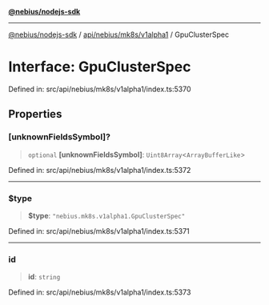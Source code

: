 [**@nebius/nodejs-sdk**](../../../../../README.md)

---

[@nebius/nodejs-sdk](../../../../../README.md) / [api/nebius/mk8s/v1alpha1](../README.md) / GpuClusterSpec

# Interface: GpuClusterSpec

Defined in: src/api/nebius/mk8s/v1alpha1/index.ts:5370

## Properties

### \[unknownFieldsSymbol\]?

> `optional` **\[unknownFieldsSymbol\]**: `Uint8Array`\<`ArrayBufferLike`\>

Defined in: src/api/nebius/mk8s/v1alpha1/index.ts:5372

---

### $type

> **$type**: `"nebius.mk8s.v1alpha1.GpuClusterSpec"`

Defined in: src/api/nebius/mk8s/v1alpha1/index.ts:5371

---

### id

> **id**: `string`

Defined in: src/api/nebius/mk8s/v1alpha1/index.ts:5373
